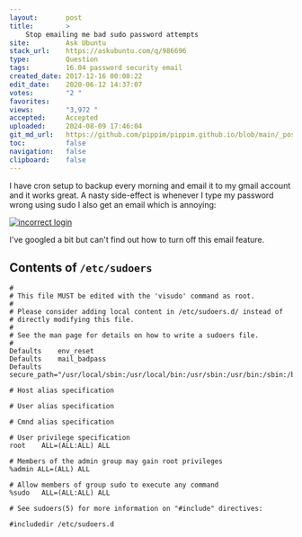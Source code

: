 ```yaml
---
layout:       post
title:        >
    Stop emailing me bad sudo password attempts
site:         Ask Ubuntu
stack_url:    https://askubuntu.com/q/986696
type:         Question
tags:         16.04 password security email
created_date: 2017-12-16 00:08:22
edit_date:    2020-06-12 14:37:07
votes:        "2 "
favorites:    
views:        "3,972 "
accepted:     Accepted
uploaded:     2024-08-09 17:46:04
git_md_url:   https://github.com/pippim/pippim.github.io/blob/main/_posts/2017/2017-12-16-Stop-emailing-me-bad-sudo-password-attempts.md
toc:          false
navigation:   false
clipboard:    false
---
```


I have cron setup to backup every morning and email it to my gmail account and it works great. A nasty side-effect is whenever I type my password wrong using sudo I also get an email which is annoying:

[![incorrect login][1]][1]

I've googled a bit but can't find out how to turn off this email feature.

## Contents of `/etc/sudoers`

``` 
#
# This file MUST be edited with the 'visudo' command as root.
#
# Please consider adding local content in /etc/sudoers.d/ instead of
# directly modifying this file.
#
# See the man page for details on how to write a sudoers file.
#
Defaults    env_reset
Defaults    mail_badpass
Defaults    secure_path="/usr/local/sbin:/usr/local/bin:/usr/sbin:/usr/bin:/sbin:/bin:/snap/bin"

# Host alias specification

# User alias specification

# Cmnd alias specification

# User privilege specification
root    ALL=(ALL:ALL) ALL

# Members of the admin group may gain root privileges
%admin ALL=(ALL) ALL

# Allow members of group sudo to execute any command
%sudo   ALL=(ALL:ALL) ALL

# See sudoers(5) for more information on "#include" directives:

#includedir /etc/sudoers.d
```

  [1]: https://pippim.github.io/assets/img/_posts/2017/Jr883.png
